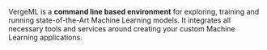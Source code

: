 VergeML is a **command line based environment** for exploring, training and running state-of-the-Art Machine Learning models. It integrates all necessary tools and services around creating your custom Machine Learning applications.